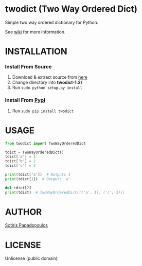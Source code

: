# twodict (Two Way Ordered Dict)
Simple two way ordered dictionary for Python.

See [wiki](https://github.com/MrS0m30n3/twodict/wiki) for more information.

# INSTALLATION

### Install From Source
1. Download & extract source from [here](https://github.com/MrS0m30n3/twodict/archive/1.2.zip)
2. Change directory into **twodict-1.2/**
3. Run `sudo python setup.py install`

### Install From [Pypi](https://pypi.python.org/pypi/twodict)
1. Run `sudo pip install twodict`

# USAGE
```python
from twodict import TwoWayOrderedDict

tdict = TwoWayOrderedDict()
tdict['a'] = 1
tdict['b'] = 2
tdict['c'] = 3

print(tdict['a'])  # Outputs 1
print(tdict[1])  # Outputs 'a'

del tdict[2]
print(tdict)  # TwoWayOrderedDict([('a', 1), ('c', 3)])
```

# AUTHOR
[Sotiris Papadopoulos](https://twitter.com/MrS0m30n3)

# LICENSE
Unlicense (public domain)
